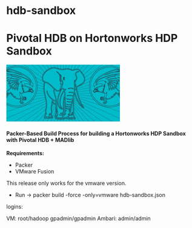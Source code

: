 # hdb-sandbox
# Pivotal HDB on Hortonworks HDP Sandbox

<img src="https://raw.githubusercontent.com/dbbaskette/hdb-on-hdp/gh-pages/images/hdb.jpeg?token=ACbVkUI1WnnUpyJAOIAZbDH4AHJsBj63ks5WM91-wA%3D%3D" width="300">

#### Packer-Based Build Process for building a Hortonworks HDP Sandbox with Pivotal HDB + MADlib

**Requirements:**  

* Packer  
* VMware Fusion

This release only works for the vmware version.

* Run -> packer build -force -only=vmware hdb-sandbox.json


logins:

VM:
root/hadoop
gpadmin/gpadmin
Ambari:
admin/admin
